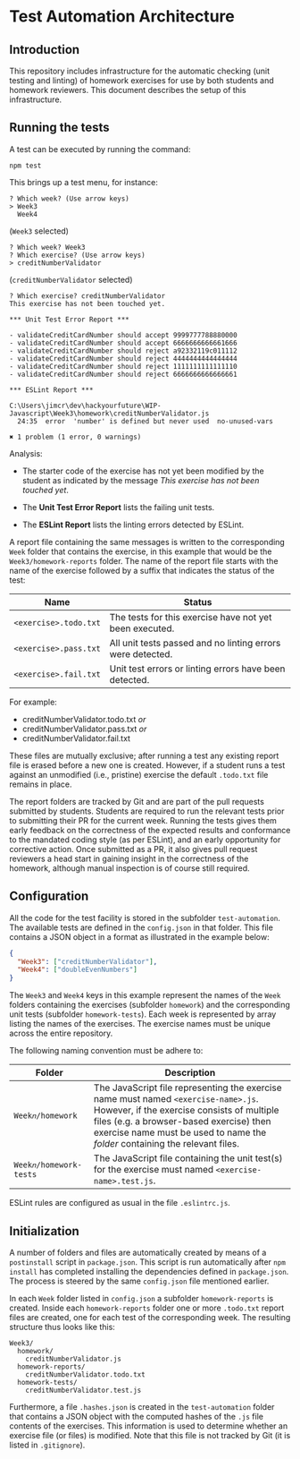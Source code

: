 # Test Automation Architecture

## Introduction

This repository includes infrastructure for the automatic checking (unit testing and linting) of homework exercises for use by both students and homework reviewers. This document describes the setup of this infrastructure.

## Running the tests

A test can be executed by running the command:

```
npm test
```

This brings up a test menu, for instance:

```
? Which week? (Use arrow keys)
> Week3
  Week4
```

(`Week3` selected)

```
? Which week? Week3
? Which exercise? (Use arrow keys)
> creditNumberValidator
```

(`creditNumberValidator` selected)

```
? Which exercise? creditNumberValidator
This exercise has not been touched yet.

*** Unit Test Error Report ***

- validateCreditCardNumber should accept 9999777788880000
- validateCreditCardNumber should accept 6666666666661666
- validateCreditCardNumber should reject a92332119c011112
- validateCreditCardNumber should reject 4444444444444444
- validateCreditCardNumber should reject 1111111111111110
- validateCreditCardNumber should reject 6666666666666661

*** ESLint Report ***

C:\Users\jimcr\dev\hackyourfuture\WIP-Javascript\Week3\homework\creditNumberValidator.js
  24:35  error  'number' is defined but never used  no-unused-vars

✖ 1 problem (1 error, 0 warnings)
```

Analysis:

- The starter code of the exercise has not yet been modified by the student as indicated by the message _This exercise has not been touched yet_.

- The **Unit Test Error Report** lists the failing unit tests.

- The **ESLint Report** lists the linting errors detected by ESLint.

A report file containing the same messages is written to the corresponding `Week` folder that contains the exercise, in this example that would be the `Week3/homework-reports` folder. The name of the report file starts with the name of the exercise followed by a suffix that indicates the status of the test:

<!-- prettier-ignore -->
| Name | Status |
| ---- | ------ |
| `<exercise>.todo.txt` | The tests for this exercise have not yet been executed. |
| `<exercise>.pass.txt` | All unit tests passed and no linting errors were detected. |
| `<exercise>.fail.txt` | Unit test errors or linting errors have been detected. |

For example:

- creditNumberValidator.todo.txt _or_
- creditNumberValidator.pass.txt _or_
- creditNumberValidator.fail.txt

These files are mutually exclusive; after running a test any existing report file is erased before a new one is created. However, if a student runs a test against an unmodified (i.e., pristine) exercise the default `.todo.txt` file remains in place.

The report folders are tracked by Git and are part of the pull requests submitted by students. Students are required to run the relevant tests prior to submitting their PR for the current week. Running the tests gives them early feedback on the correctness of the expected results and conformance to the mandated coding style (as per ESLint), and an early opportunity for corrective action. Once submitted as a PR, it also gives pull request reviewers a head start in gaining insight in the correctness of the homework, although manual inspection is of course still required.

## Configuration

All the code for the test facility is stored in the subfolder `test-automation`. The available tests are defined in the `config.json` in that folder. This file contains a JSON object in a format as illustrated in the example below:

```json
{
  "Week3": ["creditNumberValidator"],
  "Week4": ["doubleEvenNumbers"]
}
```

The `Week3` and `Week4` keys in this example represent the names of the `Week` folders containing the exercises (subfolder `homework`) and the corresponding unit tests (subfolder `homework-tests`). Each week is represented by array listing the names of the exercises. The exercise names must be unique across the entire repository.

The following naming convention must be adhere to:

<!-- prettier-ignore -->
Folder | Description |
------ | ----------- |
`Week𝑛/homework` | The JavaScript file representing the exercise name must named `<exercise-name>.js`. However, if the exercise consists of multiple files (e.g. a browser-based exercise) then exercise name must be used to name the _folder_ containing the relevant files.
`Week𝑛/homework-tests` | The JavaScript file containing the unit test(s) for the exercise must named `<exercise-name>.test.js`.

ESLint rules are configured as usual in the file `.eslintrc.js`.

## Initialization

A number of folders and files are automatically created by means of a `postinstall` script in `package.json`. This script is run automatically after `npm install` has completed installing the dependencies defined in `package.json`. The process is steered by the same `config.json` file mentioned earlier.

In each `Week` folder listed in `config.json` a subfolder `homework-reports` is created. Inside each `homework-reports` folder one or more `.todo.txt` report files are created, one for each test of the corresponding week. The resulting structure thus looks like this:

```
Week3/
  homework/
    creditNumberValidator.js
  homework-reports/
    creditNumberValidator.todo.txt
  homework-tests/
    creditNumberValidator.test.js
```

Furthermore, a file `.hashes.json` is created in the `test-automation` folder that contains a JSON object with the computed hashes of the `.js` file contents of the exercises. This information is used to determine whether an exercise file (or files) is modified. Note that this file is not tracked by Git (it is listed in `.gitignore`).
